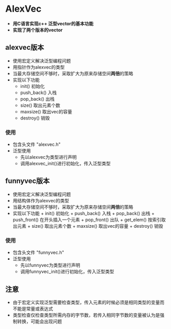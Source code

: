 # AlexVec

- **用C语言实现c++ 泛型vector的基本功能**
- **实现了两个版本的vector**

## alexvec版本

- 使用宏定义解决泛型编程问题
- 用指针作为alexvec的类型
- 当最大存储空间不够时，采取扩大为原来存储空间**两倍**的策略
- 实现以下功能
    + init() 初始化
    + push_back() 入栈
    + pop_back() 出栈
    + size() 取出元素个数
    + maxsize() 取出vec的容量
    + destroy() 销毁
    
### 使用

- 包含头文件 "alexvec.h"
- 泛型使用
    - 先以alexvec为类型进行声明
    - 调用alexvec_init()进行初始化，传入泛型类型

## funnyvec版本

- 使用宏定义解决泛型编程问题
- 用结构体作为alexvec的类型
- 当最大存储空间不够时，采取扩大为原来存储空间**两倍**的策略
- 实现以下功能
      + init() 初始化
      + push_back() 入栈
      + pop_back() 出栈
      + push_front() 在开头插入一个元素
      + pop_front() 出队
      + get_elem() 按索引取出元素
      + size() 取出元素个数
      + maxsize() 取出vec的容量
      + destroy() 销毁
      
 ### 使用
 
 - 包含头文件 "funnyvec.h"
 - 泛型使用 
    - 先以funnyvec为类型进行声明
    - 调用funnyvec_init()进行初始化，传入泛型类型
    
    
## 注意

  - 由于宏定义实现泛型需要检查类型，传入元素的时候必须是相同类型的变量而不能是常量或表达式
  - 类型检查仅检查类型所需内存的字节数，若传入相同字节数的变量被认为是强制转换，可能会出现问题
      
      
      
      
      
      
      
      
